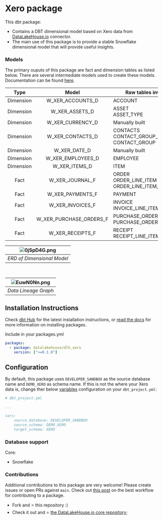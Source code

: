 # Xero package

This dbt package:

*   Contains a DBT dimensional model based on Xero data from [DataLakeHouse.io](https://www.datalakehouse.io/) connector.
*   The main use of this package is to provide a stable Snowflake dimensional model that will provide useful insights.
    

### Models

The primary ouputs of this package are fact and dimension tables as listed below. There are several intermediate models used to create these models. Documentation can be found [here](https://datalakehouse.github.io/dlh-xero-analytics-dbt/#!/overview).

|        Type       |        Model       |        Raw tables involved       |
|:----------------:|:----------------:|----------------|
|Dimension| W_XER_ACCOUNTS_D       | ACCOUNT|
|Dimension| W_XER_ASSETS_D         | ASSET<br>ASSET_TYPE |
|Dimension| W_XER_CURRENCY_D       | Manually built |
|Dimension| W_XER_CONTACTS_D      | CONTACTS<br>CONTACT_GROUP_MEMBER<br>CONTACT_GROUP|
|Dimension| W_XER_DATE_D      | Manually built|
|Dimension| W_XER_EMPLOYEES_D      | EMPLOYEE|
|Dimension| W_XER_ITEMS_D      | ITEM|
|Fact| W_XER_JOURNAL_F | ORDER<br>ORDER_LINE_ITEM<br>ORDER_LINE_ITEM_MODIFIER|
|Fact| W_XER_PAYMENTS_F          | PAYMENT|
|Fact| W_XER_INVOICES_F          | INVOICE<br>INVOICE_LINE_ITEM|
|Fact| W_XER_PURCHASE_ORDERS_F          | PURCHASE_ORDER<br>PURCHASE_ORDER_LINE_ITEM|
|Fact| W_XER_RECEIPTS_F          | RECEIPT<br>RECEIPT_LINE_ITEM|

| ![0jSpD4G.png](https://i.imgur.com/0jSpD4G.png) | 
|:--:| 
| *ERD of Dimensional Model* | 

</br>

| ![EuwN0Nn.png](https://i.imgur.com/EuwN0Nn.png) | 
|:--:| 
| *Data Lineage Graph* |

Installation Instructions
-------------------------

Check [dbt Hub](https://hub.getdbt.com) for the latest installation instructions, or [read the docs](https://docs.getdbt.com/docs/package-management) for more information on installing packages.

Include in your packages.yml

```yaml
packages:
  - package: datalakehouse/dlh_xero
    version: [">=0.1.0"]
```

Configuration
-------------

By default, this package uses `DEVELOPER_SANDBOX` as the source database name and `DEMO_XERO` as schema name. If this is not the where your Xero data is, change ther below [variables](https://docs.getdbt.com/docs/using-variables) configuration on your `dbt_project.yml`:

```yaml
# dbt_project.yml

...

vars:    
    source_database: DEVELOPER_SANDBOX
    source_schema: DEMO_XERO
    target_schema: XERO
```

### Database support

Core:

*   Snowflake
    

### Contributions

Additional contributions to this package are very welcome! Please create issues or open PRs against `main`. Check out [this post](https://discourse.getdbt.com/t/contributing-to-a-dbt-package/657) on the best workflow for contributing to a package.


*   Fork and :star: this repository :)
*   Check it out and :star: [the DataLakeHouse.io core repository](https://github.com/datalakehouse/datalakehouse-core);
